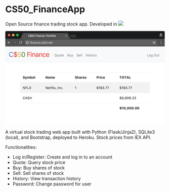 # CS50_FinanceApp
Open Source finance trading stock app. Developed in ![](https://img.shields.io/badge/Flask-000000?style=for-the-badge&logo=flask&logoColor=white)

![Screenshot](Finance_app.png)

A virtual stock trading web app built with Python (Flask/Jinja2), SQLite3 (local), and Bootstrap, deployed to Heroku. Stock prices from IEX API.

Functionalities:

- Log in/Register: Create and log in to an account
- Quote: Query stock price
- Buy: Buy shares of stock
- Sell: Sell shares of stock
- History: View transaction history
- Password: Change password for user
